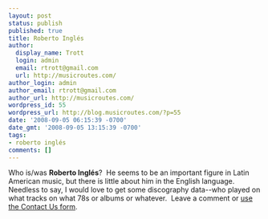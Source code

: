 ```yaml
---
layout: post
status: publish
published: true
title: Roberto Inglés
author:
  display_name: Trott
  login: admin
  email: rtrott@gmail.com
  url: http://musicroutes.com/
author_login: admin
author_email: rtrott@gmail.com
author_url: http://musicroutes.com/
wordpress_id: 55
wordpress_url: http://blog.musicroutes.com/?p=55
date: '2008-09-05 06:15:39 -0700'
date_gmt: '2008-09-05 13:15:39 -0700'
tags:
- roberto inglés
comments: []
---
```

<p>Who is/was <strong>Roberto Inglés</strong>?  He seems to be an important figure in Latin American music, but there is little about him in the English language.  Needless to say, I would love to get some discography data--who played on what tracks on what 78s or albums or whatever.  Leave a comment or <a href="http://musicroutes.com/contact.php" target="_blank">use the Contact Us form</a>.</p>
